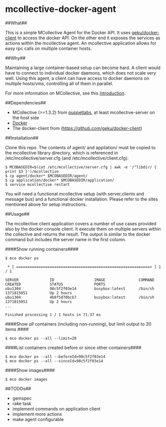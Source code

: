 mcollective-docker-agent
========================

##What##

This is a simple MCollective Agent for the Docker API. It uses [geku/docker-client](https://github.com/geku/docker-client) to access the docker API. 
On the other end it exposes the services as actions within the mcollective agent. An mcollective application allows for easy
rpc calls on multiple container hosts.

##Why##
 
Maintaining a large container-based setup can become hard. A client would have to connect to individual docker daemons, 
which does not scale very well. Using this agent, a client can have access to docker daemons on multiple hosts/vms,
controlling all of them in parallel. 

For more information on MCollective, see this [introduction](http://puppetlabs.com/mcollective/introduction/).

##Dependencies##

 * MCollective (>=1.3.2) from [puppetlabs](http://puppetlabs.com/puppet/puppet-open-source/), at least mcollective-server on the host side
 * [Docker](http://www.docker.io/)
 * The docker-client from (https://github.com/geku/docker-client)

##Installation##

Clone this repo. The contents of agent/ and appliation/ must be copied to the mcollective library directory, 
which is referenced in /etc/mcollective/server.cfg (and /etc/mcollective/client.cfg):

````
$ MCOBASEDIR=$(cat /etc/mcollective/server.cfg | awk -e '/^libdir/ { print $3 }')/mcollective
$ cp agent/docker* $MCOBASEDIR/agent/
$ cp application/docker* $MCOBASEDIR/application/
$ service mcollective restart
````

You will need a functional mcollective setup (with server,clients and message bus) and a functional docker installation.
Please refer to the sites mentioned above for setup instructions.

##Usage##

The mcollective client application covers a number of use cases provided also by the docker console client. It execute them on 
multiple servers within the collective and returns the result. The output is similar to the docker command but includes the
server name in the first column.

####Show running containers####
````
$ mco docker ps

 * [ ============================================================> ] 1 / 1

SERVER              ID                  IMAGE               COMMAND             CREATED             STATUS              PORTS
ubu1304             98c5f2f03e14        busybox:latest      /bin/sh             1371815051          Up 2 hours
ubu1304             468f5d70bcb7        busybox:latest      /bin/sh             1371815051          Up 2 hours
...

Finished processing 1 / 1 hosts in 71.37 ms
````

####Show *all* containers (including non-running), but limit output to 20 items ####
````
$ mco docker ps --all --limit=20
````

####List containers created before or since other containers####
````
$ mco docker ps --all --beforeId=98c5f2f03e14
$ mco docker ps --all --sinceId=98c5f2f03e14
````

####Show images####
````
$ mco docker images
````

##TODOs##
  * gemspec
  * rake task
  * implement commands on application client
  * implement more actions 
  * make agent configurable

